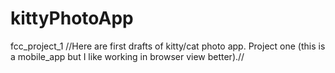 # kittyPhotoApp
fcc_project_1
//Here are first drafts of kitty/cat photo app. Project one (this is a mobile_app but I like working in browser view better).//
